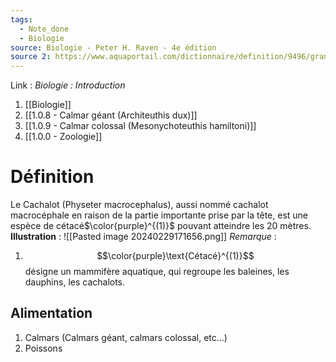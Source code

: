 ```yaml
---
tags:
  - Note_done
  - Biologie
source: Biologie - Peter H. Raven - 4e édition
source 2: https://www.aquaportail.com/dictionnaire/definition/9496/grand-cachalot
---
```


Link :
_Biologie : Introduction_
1. [[Biologie]]
2. [[1.0.8 - Calmar géant (Architeuthis dux)]]
3. [[1.0.9 - Calmar colossal (Mesonychoteuthis hamiltoni)]]
4. [[1.0.0 - Zoologie]]
# Définition
Le Cachalot (Physeter macrocephalus), aussi nommé cachalot macrocéphale en raison de la partie importante prise par la tête, est une espèce de cétacé$\color{purple}^{(1)}$  pouvant atteindre les 20 mètres. 
**Illustration** : ![[Pasted image 20240229171656.png]]
_Remarque_ : 
1. $$\color{purple}\text{Cétacé}^{(1)}$$ désigne un mammifère aquatique, qui regroupe les baleines, les dauphins, les cachalots. 

## Alimentation
1. Calmars (Calmars géant, calmars colossal, etc...)
2. Poissons